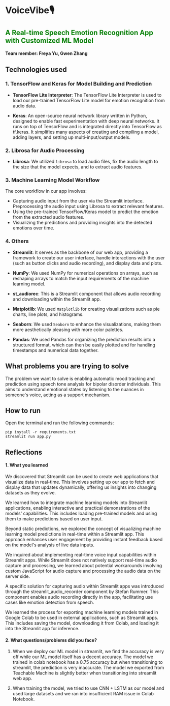 # VoiceVibe🎙️  
## <span style="color:Green;"> A Real-time Speech Emotion Recognition App with Customized ML Model</span>
 
#### Team member: Freya Yu, Gwen Zhang
 
## Technologies used

### 1. TensorFlow and Keras for Model Building and Prediction 

- **TensorFlow Lite Interpreter**: The TensorFlow Lite Interpreter is used to load our pre-trained TensorFlow Lite model for emotion recognition from audio data.

- **Keras**: An open-source neural network library written in Python, designed to enable fast experimentation with deep neural networks. It runs on top of TensorFlow and is integrated directly into TensorFlow as tf.keras. It simplifies many aspects of creating and compiling a model, adding layers, and setting up multi-input/output models.

###  2. Librosa for Audio Processing

- **Librosa**: We utilized `librosa` to load audio files, fix the audio length to the size that the model expects, and to extract audio features.


### 3. Machine Learning Model Workflow 

The core workflow in our app involves:

- Capturing audio input from the user via the Streamlit interface.
Preprocessing the audio input using Librosa to extract relevant features.
- Using the pre-trained TensorFlow/Keras model to predict the emotion from the extracted audio features.
- Visualizing the predictions and providing insights into the detected emotions over time.

### 4. Others

- **Streamlit**: It serves as the backbone of our web app, providing a framework to create our user interface, handle interactions with the user (such as button clicks and audio recording), and display data and plots.
 
- **NumPy**: We used NumPy for numerical operations on arrays, such as reshaping arrays to match the input requirements of the machine learning model.
 
- **st_audiorec**: This is a Streamlit component that allows audio recording and downloading within the Streamlit app.
 
- **Matplotlib**: We used `Matplotlib` for creating visualizations such as pie charts, line plots, and histograms.
 
- **Seaborn**: We used `Seaborn` to enhance the visualizations, making them more aesthetically pleasing with more color palettes.
 
- **Pandas**: We used Pandas for organizing the prediction results into a structured format, which can then be easily plotted and for handling timestamps and numerical data together.
 
 
## What problems you are trying to solve

The problem we want to solve is enabling automatic mood tracking and prediction using speech tone analysis for bipolar disorder individuals. This aims to understand emotional states by listening to the nuances in someone's voice, acting as a support mechanism.
 
## How to run
 
Open the terminal and run the following commands:

```
pip install -r requirements.txt
streamlit run app.py
```
 
## Reflections
#### 1. What you learned

We discovered that Streamlit can be used to create web applications that visualize data in real-time. This involves setting up our app to fetch and display data that updates dynamically, offering us insights into changing datasets as they evolve.

We learned how to integrate machine learning models into Streamlit applications, enabling interactive and practical demonstrations of the models' capabilities. This includes loading pre-trained models and using them to make predictions based on user input.

Beyond static predictions, we explored the concept of visualizing machine learning model predictions in real-time within a Streamlit app. This approach enhances user engagement by providing instant feedback based on the model's analysis of live data inputs.

We inquired about implementing real-time voice input capabilities within Streamlit apps. While Streamlit does not natively support real-time audio capture and processing, we learned about potential workarounds involving custom JavaScript for audio capture and processing the audio data on the server side.

A specific solution for capturing audio within Streamlit apps was introduced through the streamlit_audio_recorder component by Stefan Rummer. This component enables audio recording directly in the app, facilitating use cases like emotion detection from speech.

We learned the process for exporting machine learning models trained in Google Colab to be used in external applications, such as Streamlit apps. This includes saving the model, downloading it from Colab, and loading it into the Streamlit app for inference.
 
#### 2. What questions/problems did you face?
1. When we deploy our ML model in streamlit, we find the accuracy is very off while our ML model itself has a decent accuracy. The model we trained in colab notebook has a 0.75 accuracy but when transitioning to streamlit, the prediction is very inaccurate. The model we exported from Teachable Machine is slightly better when transitioning into streamlit web app.
   
2. When training the model, we tried to use CNN + LSTM as our model and used large datasets and we ran into insufficient RAM issue in Colab Notebook.
